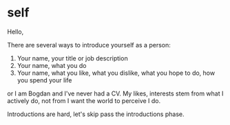 # self

Hello,

There are several ways to introduce yourself as a person:

1. Your name, your title or job description
2. Your name, what you do
3. Your name, what you like, what you dislike, what you hope to do, how you spend your life

or I am Bogdan and I've never had a CV. My likes, interests stem from what I actively do, not from I want the world to perceive I do.

Introductions are hard, let's skip pass the introductions phase.

